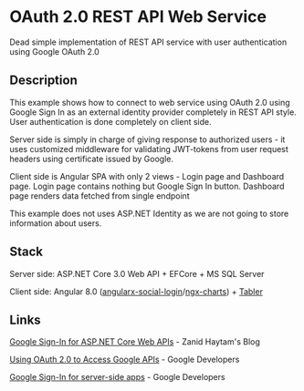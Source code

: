 # OAuth 2.0 REST API Web Service

Dead simple implementation of REST API service with user authentication using Google OAuth 2.0

## Description

This example shows how to connect to web service using OAuth 2.0 using Google Sign In as an external identity provider completely in REST API style. User authentication is done completely on client side. 

Server side is simply in charge of giving response to authorized users - it uses customized middleware for validating JWT-tokens from user request headers using certificate issued by Google.

Client side is Angular SPA with only 2 views - Login page and Dashboard page. Login page contains nothing but Google Sign In button. Dashboard page renders data fetched from single endpoint

This example does not uses ASP.NET Identity as we are not going to store information about users.

## Stack

Server side: ASP.NET Core 3.0 Web API + EFCore + MS SQL Server

Client side: Angular 8.0 ([angularx-social-login](https://github.com/abacritt/angularx-social-login)/[ngx-charts](https://github.com/swimlane/ngx-charts)) + [Tabler](https://github.com/tabler/tabler)

## Links

[Google Sign-In for ASP.NET Core Web APIs](https://blog.zhaytam.com/2019/10/03/google-sign-in-asp-net-core-web-api/) - Zanid Haytam's Blog

[Using OAuth 2.0 to Access Google APIs](https://developers.google.com/identity/protocols/OAuth2) - Google Developers

[Google Sign-In for server-side apps](https://developers.google.com/identity/sign-in/web/server-side-flow) - Google Developers
